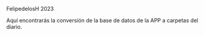 FelipedelosH
2023

Aquí encontrarás la conversión de la base de datos de la APP a carpetas del diario.